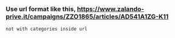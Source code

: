 ### Use url format like this, https://www.zalando-prive.it/campaigns/ZZO1865/articles/AD541A1ZG-K11
`not with categories inside url`
